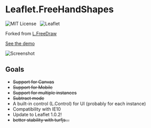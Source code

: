 Leaflet.FreeHandShapes
================

![MIT License](http://img.shields.io/badge/license-MIT-lightgrey.svg)
&nbsp;
![Leaflet](http://img.shields.io/badge/leaflet-0.7.7-green.svg?style=flat)

Forked from [L.FreeDraw](https://github.com/Wildhoney/Leaflet.FreeDraw)

[See the demo](https://bozdoz.github.io/Leaflet.FreeHandShapes/)

![Screenshot](http://i.imgur.com/5Zis4Q4.png)

## Goals

* ~~Support for Canvas~~
* ~~Support for Mobile~~
* ~~Support for multiple instances~~
* ~~Subtract mode~~
* A built-in control (L.Control) for UI (probably for each instance)
* Compatibility with IE10
* Update to Leaflet 1.0.2!
* ~~better stability with turfjs...~~
